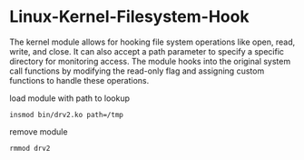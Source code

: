 # Linux-Kernel-Filesystem-Hook
The kernel module allows for hooking file system operations like open, read, write, and close. It can also accept a path parameter to specify a specific directory for monitoring access. The module hooks into the original system call functions by modifying the read-only flag and assigning custom functions to handle these operations.

load module with path to lookup
```
insmod bin/drv2.ko path=/tmp
```

remove module
```
rmmod drv2
```
